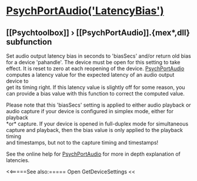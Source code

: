 # [PsychPortAudio('LatencyBias')](PsychPortAudio-LatencyBias) 
## [[Psychtoolbox]] &#8250; [[PsychPortAudio]].{mex*,dll} subfunction


Set audio output latency bias in seconds to 'biasSecs' and/or return old bias  
for a device 'pahandle'. The device must be open for this setting to take  
effect. It is reset to zero at each reopening of the device. [PsychPortAudio](PsychPortAudio)  
computes a latency value for the expected latency of an audio output device to  
get its timing right. If this latency value is slightly off for some reason, you  
can provide a bias value with this function to correct the computed value.  
  
Please note that this 'biasSecs' setting is applied to either audio playback or  
audio capture if your device is configured in simplex mode, either for playback  
\*or\* capture. If your device is opened in full-duplex mode for simultaneous  
capture and playback, then the bias value is only applied to the playback timing  
and timestamps, but not to the capture timing and timestamps!  
  
See the online help for [PsychPortAudio](PsychPortAudio) for more in depth explanation of  
latencies.   


<<=====See also:=====
Open GetDeviceSettings 
<<